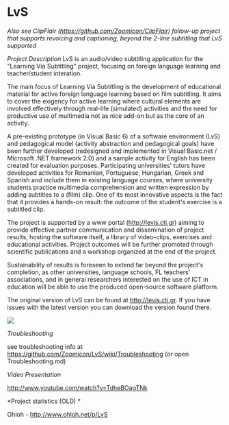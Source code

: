 # LvS

*Also see ClipFlair (https://github.com/Zoomicon/ClipFlair) follow-up project that supports revoicing and captioning, beyond the 2-line subtitling that LvS supported*

*Project Description*
LvS is an audio/video subtitling application for the "Learning Via Subtitling" project, focusing on foreign language learning and teacher/student interation.

The main focus of Learning Via Subtitling is the development of educational material for active foreign language learning based on film subtitling. It aims to cover the exigency for active learning where cultural elements are involved effectively through real-life (simulated) activities and the need for productive use of multimedia not as nice add-on but as the core of an activity. 

A pre-existing prototype (in Visual Basic 6) of a software environment (LvS) and pedagogical model (activity abstraction and pedagogical goals) have been further developed (redesigned and implemented in Visual Basic.net / Microsoft .NET framework 2.0) and a sample activity for English has been created for evaluation purposes. Participating universities' tutors have developed activities for Romanian, Portuguese, Hungarian, Greek and Spanish and include them in existing language courses, where university students practice multimedia comprehension and written expression by adding subtitles to a (film) clip. One of its most innovative aspects is the fact that it provides a hands-on result: the outcome of the student's exercise is a subtitled clip. 

The project is supported by a www portal (http://levis.cti.gr) aiming to provide effective partner communication and dissemination of project results, hosting the software itself, a library of video-clips, exercises and educational activities. Project outcomes will be further promoted through scientific publications and a workshop organized at the end of the project. 

Sustainability of results is foreseen to extend far beyond the project's completion, as other universities, language schools, FL teachers' associations, and in general researchers interested on the use of ICT in education will be able to use the produced open-source software platform.

The original version of LvS can be found at http://levis.cti.gr. If you have issues with the latest version you can download the version found there.

![](http://levis.cti.gr/images/stories/lvs_screenshot_swsto.jpg)

*Troubleshooting*

see troubleshooting info at https://github.com/Zoomicon/LvS/wiki/Troubleshooting (or open Troubleshooting.md)

*Video Presentation*

http://www.youtube.com/watch?v=TdheBOagTNk

*Project statistics (OLD) *

Ohloh - http://www.ohloh.net/p/LvS



